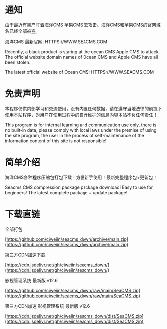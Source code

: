 # 通知

由于最近有黑产盯着海洋CMS 苹果CMS 去攻击。海洋CMS和苹果CMS的官网域名已经全部被盗。

海洋CMS 最新官网: HTTPS://WWW.SEACMS.COM 

Recently, a black product is staring at the ocean CMS Apple CMS to attack. The official website domain names of Ocean CMS and Apple CMS have all been stolen.

The latest official website of Ocean CMS: HTTPS://WWW.SEACMS.COM

# 免责声明

本程序仅供内部学习和交流使用，没有内置任何数据，请在遵守当地法律的前提下使用本站程序，对用户在使用过程中的自行维护的信息内容本站不负任何责任！

This program is for internal learning and communication use only, there is no built-in data, please comply with local laws under the premise of using the site program, the user in the process of self-maintenance of the information content of this site is not responsible!

# 简单介绍

海洋CMS各种程序压缩包打包下载！方便新手使用！最新完整程序包+更新包！

Seacms CMS compression package package download! Easy to use for beginners! The latest complete package + update package!

# 下载直链

全部打包

[https://github.com/ciweiin/seacms_down/archive/main.zip](https://github.com/ciweiin/seacms_down/archive/main.zip)


第三方CDN加速下载

[https://cdn.jsdelivr.net/gh/ciweiin/seacms_down/](https://cdn.jsdelivr.net/gh/ciweiin/seacms_down/)

影视管理系统 最新版 v12.6

[https://github.com/ciweiin/seacms_down/raw/main/SeaCMS.zip](https://github.com/ciweiin/seacms_down/raw/main/SeaCMS.zip)

第三方CDN加速 影视管理系统 最新版 v12.6

[https://cdn.jsdelivr.net/gh/ciweiin/seacms_down/dist/SeaCMS.zip](https://cdn.jsdelivr.net/gh/ciweiin/seacms_down/dist/SeaCMS.zip)

